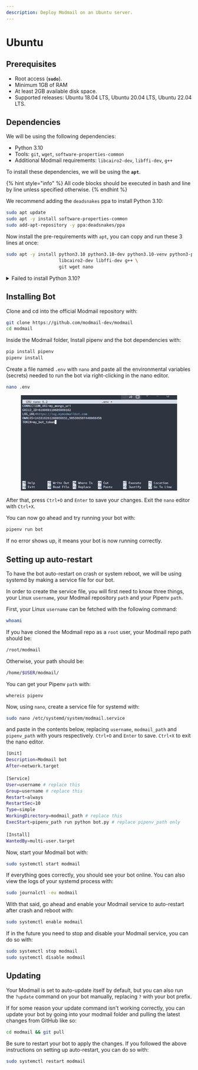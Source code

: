 ```yaml
---
description: Deploy Modmail on an Ubuntu server.
---
```


# Ubuntu

## Prerequisites

* Root access (**`sudo`**).
* Minimum 1GB of RAM
* At least 2GB available disk space.
* Supported releases: Ubuntu 18.04 LTS, Ubuntu 20.04 LTS, Ubuntu 22.04 LTS.

## Dependencies

We will be using the following dependencies:

* Python 3.10
* Tools: `git`, `wget`, `software-properties-common`
* Additional Modmail requirements: `libcairo2-dev`, `libffi-dev`, `g++`

To install these dependencies, we will be using the **`apt`**.

{% hint style="info" %}
All code blocks should be executed in bash and line by line unless specified otherwise.
{% endhint %}

We recommend adding the `deadsnakes` ppa to install Python 3.10:

```bash
sudo apt update
sudo apt -y install software-properties-common
sudo add-apt-repository -y ppa:deadsnakes/ppa
```

Now install the pre-requirements with `apt`, you can copy and run these 3 lines at once:

```bash
sudo apt -y install python3.10 python3.10-dev python3.10-venv python3-pip \
                    libcairo2-dev libffi-dev g++ \
                    git wget nano
```

<details>

<summary>Failed to install Python 3.10?</summary>

You can manually compile Python instead of adding using the Deadsnakes PPA. Compiling Python may take a while (est. 5-10 minutes).

```bash
sudo apt update && sudo apt upgrade -y  # Update and upgrade all packages
sudo apt install -y software-properties-common \
                    libcairo2-dev libffi-dev g++ \
                    git wget nginx \
                    build-essential zlib1g-dev libncurses5-dev \
                    libgdbm-dev libnss3-dev libssl-dev \
                    libreadline-dev libffi-dev libsqlite3-dev libbz2-dev
wget https://www.python.org/ftp/python/3.10.9/Python-3.10.9.tgz
tar xzf Python-3.10.9.tgz
cd Python-3.10.9
./configure --enable-optimizations 
make altinstall
```

</details>

## Installing Bot

Clone and cd into the official Modmail repository with:

```bash
git clone https://github.com/modmail-dev/modmail
cd modmail
```

Inside the Modmail folder, Install pipenv and the bot dependencies with:

```bash
pip install pipenv
pipenv install
```

Create a file named `.env` with `nano` and paste all the environmental variables (secrets) needed to run the bot via right-clicking in the nano editor.

```bash
nano .env
```

<figure><img src="../../.gitbook/assets/image.png" alt=""><figcaption></figcaption></figure>

After that, press `Ctrl+O` and `Enter` to save your changes. Exit the `nano` editor with `Ctrl+X`.

You can now go ahead and try running your bot with:

```bash
pipenv run bot
```

If no error shows up, it means your bot is now running correctly.

## Setting up auto-restart

To have the bot auto-restart on crash or system reboot, we will be using systemd by making a service file for our bot.

In order to create the service file, you will first need to know three things, your Linux `username`, your Modmail repository `path` and your Pipenv `path`.

First, your Linux `username` can be fetched with the following command:

```bash
whoami
```

If you have cloned the Modmail repo as a `root` user, your Modmail repo path should be:

```bash
/root/modmail
```

Otherwise, your path should be:

```bash
/home/$USER/modmail/
```

You can get your Pipenv `path` with:

```
whereis pipenv
```

Now, using `nano`, create a service file for systemd with:

```bash
sudo nano /etc/systemd/system/modmail.service
```

and paste in the contents below, replacing `username`, `modmail_path` and `pipenv_path` with yours respectively. `Ctrl+O` and `Enter` to save. `Ctrl+X` to exit the nano editor.

```bash
[Unit]
Description=Modmail bot
After=network.target

[Service]
User=username # replace this
Group=username # replace this
Restart=always
RestartSec=10
Type=simple
WorkingDirectory=modmail_path # replace this
ExecStart=pipenv_path run python bot.py # replace pipenv_path only

[Install]
WantedBy=multi-user.target
```

Now, start your Modmail bot with:

```bash
sudo systemctl start modmail
```

If everything goes correctly, you should see your bot online. You can also view the logs of your systemd process with:

```bash
sudo journalctl -eu modmail
```

With that said, go ahead and enable your Modmail service to auto-restart after crash and reboot with:

```bash
sudo systemctl enable modmail
```

If in the future you need to stop and disable your Modmail service, you can do so with:

```bash
sudo systemctl stop modmail
sudo systemctl disable modmail
```

## Updating

Your Modmail is set to auto-update itself by default, but you can also run the `?update` command on your bot manually, replacing `?` with your bot prefix.

If for some reason your update command isn't working correctly, you can update your bot by going into your modmail folder and pulling the latest changes from GitHub like so:

```bash
cd modmail && git pull
```

Be sure to restart your bot to apply the changes. If you followed the above instructions on setting up auto-restart, you can do so with:

```bash
sudo systemctl restart modmail
```
